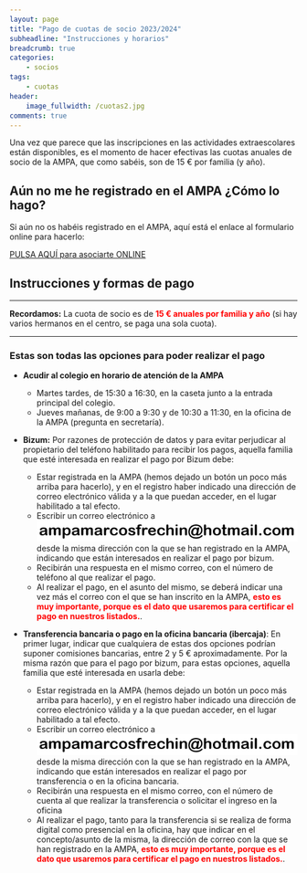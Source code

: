 ```yaml
---
layout: page
title: "Pago de cuotas de socio 2023/2024"
subheadline: "Instrucciones y horarios"
breadcrumb: true
categories:
    - socios
tags:
    - cuotas
header:
    image_fullwidth: /cuotas2.jpg
comments: true
---
```

<!--more-->

Una vez que parece que las inscripciones en las actividades extraescolares están disponibles, es el momento de hacer efectivas las cuotas anuales de socio de la AMPA, que como sabéis, son de 15 € por familia (y año).

## Aún no me he registrado en el AMPA ¿Cómo lo hago? 
Si aún no os habéis registrado en el AMPA, aquí está el enlace al formulario online para hacerlo:

<a href="https://forms.gle/KxVE1c1tiFNN5abQA" target="_blank" class="button large radius alert">PULSA AQUÍ para asociarte ONLINE</a>

## Instrucciones y formas de pago

---

**Recordamos:** La cuota de socio es de <span style="color: red">**15 € anuales por familia y año**</span> (si hay varios hermanos en el centro, se paga una sola cuota).

---


### Estas son todas las opciones para poder realizar el pago

- **Acudir al colegio en horario de atención de la AMPA**

   - Martes tardes, de 15:30 a 16:30, en la caseta junto a la entrada principal del colegio.
   - Jueves mañanas, de 9:00 a 9:30 y de 10:30 a 11:30, en la oficina de la AMPA (pregunta en secretaría).

- **Bizum:** Por razones de protección de datos y para evitar perjudicar al propietario del teléfono habilitado para recibir los pagos, aquella familia que esté interesada en realizar el pago por Bizum debe:
    - Estar registrada en la AMPA (hemos dejado un botón un poco más arriba para hacerlo), y en el registro haber indicado una dirección de correo electrónico válida y a la que puedan acceder, en el lugar habilitado a tal efecto.
    - Escribir un correo electrónico a
    [![Nuestra dirección de email](/images/email.png "Nuestra dirección de email")](mailto:ampamarcosfrechin@hotmail.com) desde la misma dirección con la que se han registrado en la AMPA, indicando que están interesados en realizar el pago por bizum.
    - Recibirán una respuesta en el mismo correo, con el número de teléfono al que realizar el pago. 
    - Al realizar el pago, en el asunto del mismo, se deberá indicar una vez más el correo con el que se han inscrito en la AMPA, <span style="color: red">**esto es muy importante, porque es el dato que usaremos para certificar el pago en nuestros listados.**</span>.

- **Transferencia bancaria o pago en la oficina bancaria (ibercaja)**: En primer lugar, indicar que cualquiera de estas dos opciones podrían suponer comisiones bancarias, entre 2 y 5 € aproximadamente. Por la misma razón que para el pago por bizum, para estas opciones, aquella familia que esté interesada en usarla debe:
    - Estar registrada en la AMPA (hemos dejado un botón un poco más arriba para hacerlo), y en el registro haber indicado una dirección de correo electrónico válida y a la que puedan acceder, en el lugar habilitado a tal efecto.
    - Escribir un correo electrónico a
    [![Nuestra dirección de email](/images/email.png "Nuestra dirección de email")](mailto:ampamarcosfrechin@hotmail.com) desde la misma dirección con la que se han registrado en la AMPA, indicando que están interesados en realizar el pago por transferencia o en la oficina bancaria.
    - Recibirán una respuesta en el mismo correo, con el número de cuenta al que realizar la transferencia o solicitar el ingreso en la oficina
    - Al realizar el pago, tanto para la transferencia si se realiza de forma digital como presencial en la oficina, hay que indicar en el concepto/asunto de la misma, la dirección de correo con la que se han registrado en la AMPA, <span style="color: red">**esto es muy importante, porque es el dato que usaremos para certificar el pago en nuestros listados.**</span>.